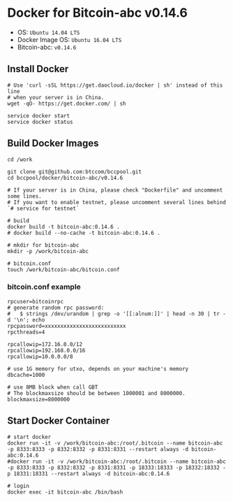 Docker for Bitcoin-abc v0.14.6
============================

* OS: `Ubuntu 14.04 LTS`
* Docker Image OS: `Ubuntu 16.04 LTS`
* Bitcoin-abc: `v0.14.6`

## Install Docker

```
# Use 'curl -sSL https://get.daocloud.io/docker | sh' instead of this line
# when your server is in China.
wget -qO- https://get.docker.com/ | sh

service docker start
service docker status
```

## Build Docker Images

```
cd /work

git clone git@github.com:btccom/bccpool.git
cd bccpool/docker/bitcoin-abc/v0.14.6

# If your server is in China, please check "Dockerfile" and uncomment some lines.
# If you want to enable testnet, please uncomment several lines behind `# service for testnet`

# build
docker build -t bitcoin-abc:0.14.6 .
# docker build --no-cache -t bitcoin-abc:0.14.6 .

# mkdir for bitcoin-abc
mkdir -p /work/bitcoin-abc

# bitcoin.conf
touch /work/bitcoin-abc/bitcoin.conf
```

### bitcoin.conf example

```
rpcuser=bitcoinrpc
# generate random rpc password:
#   $ strings /dev/urandom | grep -o '[[:alnum:]]' | head -n 30 | tr -d '\n'; echo
rpcpassword=xxxxxxxxxxxxxxxxxxxxxxxxxx
rpcthreads=4

rpcallowip=172.16.0.0/12
rpcallowip=192.168.0.0/16
rpcallowip=10.0.0.0/8

# use 1G memory for utxo, depends on your machine's memory
dbcache=1000

# use 8MB block when call GBT
# The blockmaxsize should be between 1000001 and 8000000.
blockmaxsize=8000000
```

## Start Docker Container

```
# start docker
docker run -it -v /work/bitcoin-abc:/root/.bitcoin --name bitcoin-abc -p 8333:8333 -p 8332:8332 -p 8331:8331 --restart always -d bitcoin-abc:0.14.6
#docker run -it -v /work/bitcoin-abc:/root/.bitcoin --name bitcoin-abc -p 8333:8333 -p 8332:8332 -p 8331:8331 -p 18333:18333 -p 18332:18332 -p 18331:18331 --restart always -d bitcoin-abc:0.14.6

# login
docker exec -it bitcoin-abc /bin/bash
```
